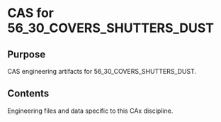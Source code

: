 # CAS for 56_30_COVERS_SHUTTERS_DUST

## Purpose
CAS engineering artifacts for 56_30_COVERS_SHUTTERS_DUST.

## Contents
Engineering files and data specific to this CAx discipline.

